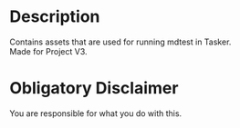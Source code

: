 # Description
Contains assets that are used for running mdtest in Tasker.  
Made for Project V3.

# Obligatory Disclaimer
You are responsible for what you do with this.
